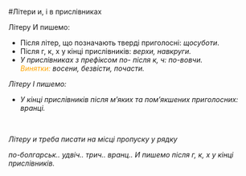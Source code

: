 #Лiтери и, i в прислiвниках


<span class="p1">Лiтеру И пишемо:</span>
<ul>
<li> Пiсля лiтер, що позначають твердi приголоснi: <i>щосуботи</i>.</li>
<li> Пiсля <span class="p1">г, к, х</span> у кiнцi прислiвникiв: <i>верхи, навкруги</span>.</li>
<li> У прислiвниках з префiксом <span class="p1">по-</span> пiсля <span class="p1">к, ч</span>: <i>по-вовчи</i>.<br> <font color="orange">Винятки:</font> <i>восени, безвiсти, почасти.</i></li>
</ul>


<span class="p1">Лiтеру І пишемо:</span>
<ul>
<li>У кiнцi прислiвникiв пiсля м’яких та пом’якшених приголосних: <i>вранцi.</i></li>
</ul>


<br>
<quiz> 
    <question>
       <p> Літеру <span class="p1">и</span> треба писати на місці пропуску у рядку </p>
           <answer correct> по-болгарськ.. </answer>
           <answer> удвіч.. </answer>
           <answer> трич.. </answer>
           <answer> вранц.. </answer>
      <explanation>
И пишемо після г, к, х у кінці прислівників.
 </explanation>
    </question>
</quiz> 
